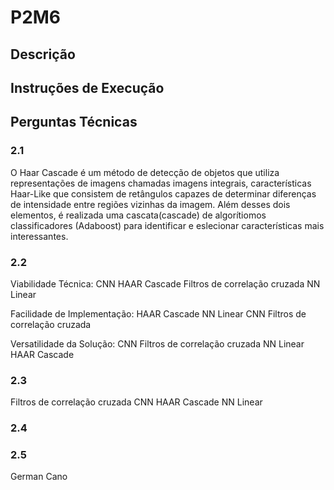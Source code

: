 # P2M6

## Descrição

## Instruções de Execução

## Perguntas Técnicas

### 2.1
O Haar Cascade é um método de detecção de objetos que utiliza representações de imagens chamadas imagens integrais, características Haar-Like que consistem de retângulos capazes de determinar diferenças de intensidade entre regiões vizinhas da imagem. Além desses dois elementos, é realizada uma cascata(cascade) de algorítiomos classificadores (Adaboost) para identificar e eslecionar características mais interessantes.

### 2.2
Viabilidade Técnica:
CNN
HAAR Cascade
Filtros de correlação cruzada
NN Linear

Facilidade de Implementação:
HAAR Cascade
NN Linear
CNN
Filtros de correlação cruzada

Versatilidade da Solução:
CNN
Filtros de correlação cruzada
NN Linear
HAAR Cascade

### 2.3
Filtros de correlação cruzada
CNN
HAAR Cascade
NN Linear

### 2.4

### 2.5
German Cano
